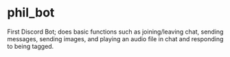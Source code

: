 # phil_bot
First Discord Bot; does basic functions such as joining/leaving chat, sending messages, sending images, and playing an audio file in chat and responding to being tagged. 
